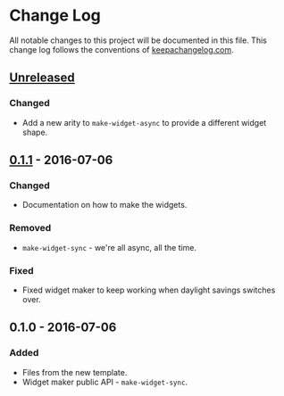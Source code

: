 # Change Log
All notable changes to this project will be documented in this file. This change log follows the conventions of [keepachangelog.com](http://keepachangelog.com/).

## [Unreleased]
### Changed
- Add a new arity to `make-widget-async` to provide a different widget shape.

## [0.1.1] - 2016-07-06
### Changed
- Documentation on how to make the widgets.

### Removed
- `make-widget-sync` - we're all async, all the time.

### Fixed
- Fixed widget maker to keep working when daylight savings switches over.

## 0.1.0 - 2016-07-06
### Added
- Files from the new template.
- Widget maker public API - `make-widget-sync`.

[Unreleased]: https://github.com/your-name/csv-import/compare/0.1.1...HEAD
[0.1.1]: https://github.com/your-name/csv-import/compare/0.1.0...0.1.1
